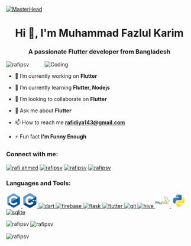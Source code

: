 [![MasterHead](https://miro.medium.com/max/2560/1*kT7J_vQcySTcA1wnzle4tQ.gif)](https://rishavchanda.io)
<h1 align="center">Hi 👋, I'm Muhammad Fazlul Karim</h1>
<h3 align="center">A passionate Flutter developer from Bangladesh</h3>
<img align="right" alt="Coding" width="400" src="https://miro.medium.com/max/1400/0*C-cPP9D2MIyeexAT.gif">

<p align="left"> <img src="https://komarev.com/ghpvc/?username=rafipsv&label=Profile%20views&color=0e75b6&style=flat" alt="rafipsv" /> </p>

- 🔭 I’m currently working on **Flutter**

- 🌱 I’m currently learning **Flutter, Nodejs**

- 👯 I’m looking to collaborate on **Flutter**

- 💬 Ask me about **Flutter**

- 📫 How to reach me **rafidiya143@gmail.com**

- ⚡ Fun fact **I'm Funny Enough**

<h3 align="left">Connect with me:</h3>
<p align="left">
<a href="https://linkedin.com/in/rafi ahmed" target="blank"><img align="center" src="https://raw.githubusercontent.com/rahuldkjain/github-profile-readme-generator/master/src/images/icons/Social/linked-in-alt.svg" alt="rafi ahmed" height="30" width="40" /></a>
<a href="https://www.codechef.com/users/rafipsv" target="blank"><img align="center" src="https://cdn.jsdelivr.net/npm/simple-icons@3.1.0/icons/codechef.svg" alt="rafipsv" height="30" width="40" /></a>
<a href="https://www.hackerrank.com/rafipsv" target="blank"><img align="center" src="https://raw.githubusercontent.com/rahuldkjain/github-profile-readme-generator/master/src/images/icons/Social/hackerrank.svg" alt="rafipsv" height="30" width="40" /></a>
<a href="https://codeforces.com/profile/rafipsv" target="blank"><img align="center" src="https://raw.githubusercontent.com/rahuldkjain/github-profile-readme-generator/master/src/images/icons/Social/codeforces.svg" alt="rafipsv" height="30" width="40" /></a>
</p>

<h3 align="left">Languages and Tools:</h3>
<p align="left"> <a href="https://www.cprogramming.com/" target="_blank" rel="noreferrer"> <img src="https://raw.githubusercontent.com/devicons/devicon/master/icons/c/c-original.svg" alt="c" width="40" height="40"/> </a> <a href="https://www.w3schools.com/cpp/" target="_blank" rel="noreferrer"> <img src="https://raw.githubusercontent.com/devicons/devicon/master/icons/cplusplus/cplusplus-original.svg" alt="cplusplus" width="40" height="40"/> </a> <a href="https://dart.dev" target="_blank" rel="noreferrer"> <img src="https://www.vectorlogo.zone/logos/dartlang/dartlang-icon.svg" alt="dart" width="40" height="40"/> </a> <a href="https://firebase.google.com/" target="_blank" rel="noreferrer"> <img src="https://www.vectorlogo.zone/logos/firebase/firebase-icon.svg" alt="firebase" width="40" height="40"/> </a> <a href="https://flask.palletsprojects.com/" target="_blank" rel="noreferrer"> <img src="https://www.vectorlogo.zone/logos/pocoo_flask/pocoo_flask-icon.svg" alt="flask" width="40" height="40"/> </a> <a href="https://flutter.dev" target="_blank" rel="noreferrer"> <img src="https://www.vectorlogo.zone/logos/flutterio/flutterio-icon.svg" alt="flutter" width="40" height="40"/> </a> <a href="https://git-scm.com/" target="_blank" rel="noreferrer"> <img src="https://www.vectorlogo.zone/logos/git-scm/git-scm-icon.svg" alt="git" width="40" height="40"/> </a> <a href="https://hive.apache.org/" target="_blank" rel="noreferrer"> <img src="https://www.vectorlogo.zone/logos/apache_hive/apache_hive-icon.svg" alt="hive" width="40" height="40"/> </a> <a href="https://www.mysql.com/" target="_blank" rel="noreferrer"> <img src="https://raw.githubusercontent.com/devicons/devicon/master/icons/mysql/mysql-original-wordmark.svg" alt="mysql" width="40" height="40"/> </a> <a href="https://www.python.org" target="_blank" rel="noreferrer"> <img src="https://raw.githubusercontent.com/devicons/devicon/master/icons/python/python-original.svg" alt="python" width="40" height="40"/> </a> <a href="https://www.sqlite.org/" target="_blank" rel="noreferrer"> <img src="https://www.vectorlogo.zone/logos/sqlite/sqlite-icon.svg" alt="sqlite" width="40" height="40"/> </a> </p>

<p><img align="left" src="https://github-readme-stats.vercel.app/api/top-langs?username=rafipsv&show_icons=true&locale=en&layout=compact" alt="rafipsv" /></p>

<p>&nbsp;<img align="center" src="https://github-readme-stats.vercel.app/api?username=rafipsv&show_icons=true&locale=en" alt="rafipsv" /></p>

<p><img align="center" src="https://github-readme-streak-stats.herokuapp.com/?user=rafipsv&" alt="rafipsv" /></p>
